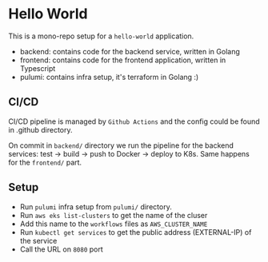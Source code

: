 # Hello World

This is a mono-repo setup for a `hello-world` application.
* backend: contains code for the backend service, written in Golang
* frontend: contains code for the frontend application, written in Typescript
* pulumi: contains infra setup, it's terraform in Golang :)

## CI/CD

CI/CD pipeline is managed by `Github Actions` and the config could be found in .github directory. 

On commit in `backend/` directory we run the pipeline for the backend services: test -> build -> push to Docker -> deploy to K8s. Same happens for the `frontend/` part.

## Setup

* Run `pulumi` infra setup from `pulumi/` directory.
* Run `aws eks list-clusters` to get the name of the cluser
* Add this name to the `workflows` files as `AWS_CLUSTER_NAME`
* Run `kubectl get services` to get the public address (EXTERNAL-IP) of the service
* Call the URL on `8080` port
